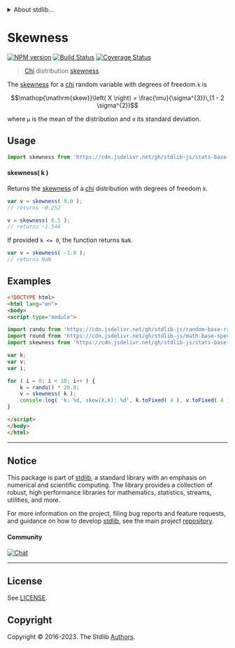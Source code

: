 <!--

@license Apache-2.0

Copyright (c) 2018 The Stdlib Authors.

Licensed under the Apache License, Version 2.0 (the "License");
you may not use this file except in compliance with the License.
You may obtain a copy of the License at

   http://www.apache.org/licenses/LICENSE-2.0

Unless required by applicable law or agreed to in writing, software
distributed under the License is distributed on an "AS IS" BASIS,
WITHOUT WARRANTIES OR CONDITIONS OF ANY KIND, either express or implied.
See the License for the specific language governing permissions and
limitations under the License.

-->


<details>
  <summary>
    About stdlib...
  </summary>
  <p>We believe in a future in which the web is a preferred environment for numerical computation. To help realize this future, we've built stdlib. stdlib is a standard library, with an emphasis on numerical and scientific computation, written in JavaScript (and C) for execution in browsers and in Node.js.</p>
  <p>The library is fully decomposable, being architected in such a way that you can swap out and mix and match APIs and functionality to cater to your exact preferences and use cases.</p>
  <p>When you use stdlib, you can be absolutely certain that you are using the most thorough, rigorous, well-written, studied, documented, tested, measured, and high-quality code out there.</p>
  <p>To join us in bringing numerical computing to the web, get started by checking us out on <a href="https://github.com/stdlib-js/stdlib">GitHub</a>, and please consider <a href="https://opencollective.com/stdlib">financially supporting stdlib</a>. We greatly appreciate your continued support!</p>
</details>

# Skewness

[![NPM version][npm-image]][npm-url] [![Build Status][test-image]][test-url] [![Coverage Status][coverage-image]][coverage-url] <!-- [![dependencies][dependencies-image]][dependencies-url] -->

> [Chi][chi-distribution] distribution [skewness][skewness].

<!-- Section to include introductory text. Make sure to keep an empty line after the intro `section` element and another before the `/section` close. -->

<section class="intro">

The [skewness][skewness] for a [chi][chi-distribution] random variable with degrees of freedom.`k` is

<!-- <equation class="equation" label="eq:chi_skewness" align="center" raw="\operatorname{skew}\left( X \right) = \frac{\mu}{\sigma^{3}}\,(1 - 2 \sigma^{2})" alt="Skewness for a chi distribution."> -->

```math
\mathop{\mathrm{skew}}\left( X \right) = \frac{\mu}{\sigma^{3}}\,(1 - 2 \sigma^{2})
```

<!-- <div class="equation" align="center" data-raw-text="\operatorname{skew}\left( X \right) = \frac{\mu}{\sigma^{3}}\,(1 - 2 \sigma^{2})" data-equation="eq:chi_skewness">
    <img src="https://cdn.jsdelivr.net/gh/stdlib-js/stdlib@51534079fef45e990850102147e8945fb023d1d0/lib/node_modules/@stdlib/stats/base/dists/chi/skewness/docs/img/equation_chi_skewness.svg" alt="Skewness for a chi distribution.">
    <br>
</div> -->

<!-- </equation> -->

where `μ` is the mean of the distribution and `σ` its standard deviation.

</section>

<!-- /.intro -->

<!-- Package usage documentation. -->



<section class="usage">

## Usage

```javascript
import skewness from 'https://cdn.jsdelivr.net/gh/stdlib-js/stats-base-dists-chi-skewness@esm/index.mjs';
```

#### skewness( k )

Returns the [skewness][skewness] of a [chi][chi-distribution] distribution with degrees of freedom `k`.

```javascript
var v = skewness( 9.0 );
// returns ~0.252

v = skewness( 0.5 );
// returns ~1.544
```

If provided `k <= 0`, the function returns `NaN`.

```javascript
var v = skewness( -1.0 );
// returns NaN
```

</section>

<!-- /.usage -->

<!-- Package usage notes. Make sure to keep an empty line after the `section` element and another before the `/section` close. -->

<section class="notes">

</section>

<!-- /.notes -->

<!-- Package usage examples. -->

<section class="examples">

## Examples

<!-- eslint no-undef: "error" -->

```html
<!DOCTYPE html>
<html lang="en">
<body>
<script type="module">

import randu from 'https://cdn.jsdelivr.net/gh/stdlib-js/random-base-randu@esm/index.mjs';
import round from 'https://cdn.jsdelivr.net/gh/stdlib-js/math-base-special-round@esm/index.mjs';
import skewness from 'https://cdn.jsdelivr.net/gh/stdlib-js/stats-base-dists-chi-skewness@esm/index.mjs';

var k;
var v;
var i;

for ( i = 0; i < 10; i++ ) {
    k = randu() * 20.0;
    v = skewness( k );
    console.log( 'k: %d, skew(X,k): %d', k.toFixed( 4 ), v.toFixed( 4 ) );
}

</script>
</body>
</html>
```

</section>

<!-- /.examples -->

<!-- Section to include cited references. If references are included, add a horizontal rule *before* the section. Make sure to keep an empty line after the `section` element and another before the `/section` close. -->

<section class="references">

</section>

<!-- /.references -->

<!-- Section for related `stdlib` packages. Do not manually edit this section, as it is automatically populated. -->

<section class="related">

</section>

<!-- /.related -->

<!-- Section for all links. Make sure to keep an empty line after the `section` element and another before the `/section` close. -->


<section class="main-repo" >

* * *

## Notice

This package is part of [stdlib][stdlib], a standard library with an emphasis on numerical and scientific computing. The library provides a collection of robust, high performance libraries for mathematics, statistics, streams, utilities, and more.

For more information on the project, filing bug reports and feature requests, and guidance on how to develop [stdlib][stdlib], see the main project [repository][stdlib].

#### Community

[![Chat][chat-image]][chat-url]

---

## License

See [LICENSE][stdlib-license].


## Copyright

Copyright &copy; 2016-2023. The Stdlib [Authors][stdlib-authors].

</section>

<!-- /.stdlib -->

<!-- Section for all links. Make sure to keep an empty line after the `section` element and another before the `/section` close. -->

<section class="links">

[npm-image]: http://img.shields.io/npm/v/@stdlib/stats-base-dists-chi-skewness.svg
[npm-url]: https://npmjs.org/package/@stdlib/stats-base-dists-chi-skewness

[test-image]: https://github.com/stdlib-js/stats-base-dists-chi-skewness/actions/workflows/test.yml/badge.svg?branch=v0.1.0
[test-url]: https://github.com/stdlib-js/stats-base-dists-chi-skewness/actions/workflows/test.yml?query=branch:v0.1.0

[coverage-image]: https://img.shields.io/codecov/c/github/stdlib-js/stats-base-dists-chi-skewness/main.svg
[coverage-url]: https://codecov.io/github/stdlib-js/stats-base-dists-chi-skewness?branch=main

<!--

[dependencies-image]: https://img.shields.io/david/stdlib-js/stats-base-dists-chi-skewness.svg
[dependencies-url]: https://david-dm.org/stdlib-js/stats-base-dists-chi-skewness/main

-->

[chat-image]: https://img.shields.io/gitter/room/stdlib-js/stdlib.svg
[chat-url]: https://app.gitter.im/#/room/#stdlib-js_stdlib:gitter.im

[stdlib]: https://github.com/stdlib-js/stdlib

[stdlib-authors]: https://github.com/stdlib-js/stdlib/graphs/contributors

[umd]: https://github.com/umdjs/umd
[es-module]: https://developer.mozilla.org/en-US/docs/Web/JavaScript/Guide/Modules

[deno-url]: https://github.com/stdlib-js/stats-base-dists-chi-skewness/tree/deno
[umd-url]: https://github.com/stdlib-js/stats-base-dists-chi-skewness/tree/umd
[esm-url]: https://github.com/stdlib-js/stats-base-dists-chi-skewness/tree/esm
[branches-url]: https://github.com/stdlib-js/stats-base-dists-chi-skewness/blob/main/branches.md

[stdlib-license]: https://raw.githubusercontent.com/stdlib-js/stats-base-dists-chi-skewness/main/LICENSE

[chi-distribution]: https://en.wikipedia.org/wiki/Chi_distribution

[skewness]: https://en.wikipedia.org/wiki/Skewness

</section>

<!-- /.links -->

